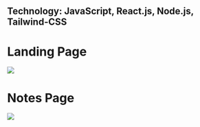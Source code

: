 <h2>Technology: JavaScript, React.js, Node.js, Tailwind-CSS</h2>
<h1>Landing Page</h1>
<img src="https://cdn-images-1.medium.com/max/800/1*QdUUP6X73o0Ie5NDYVm6CQ.png"/>
<h1>Notes Page</h1>
<img src="[blob:https://medium.com/eecf4560-bba8-4479-a591-87ab2cc31463](https://cdn-images-1.medium.com/max/800/1*U9RDZGVABIkphTFw3m3jog.png)https://cdn-images-1.medium.com/max/800/1*U9RDZGVABIkphTFw3m3jog.png">
